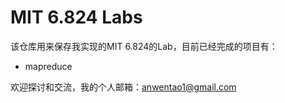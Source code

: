 # MIT 6.824 Labs

该仓库用来保存我实现的MIT 6.824的Lab，目前已经完成的项目有：

* mapreduce

欢迎探讨和交流，我的个人邮箱：anwentao1@gmail.com
